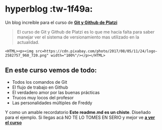 # hyperblog :tw-1f49a: 
Un blog increíble para el curso de [**Git y Github de Platzi**](https://platzi.com/clases/git-github/ "Git y Github de Platzi")

>El curso de Git y Github de Platzi es lo que me hacía falta para saber manejar ver el sistema de versionamiento mas utilizado en la actualidad.

`<HTML><p><img src=https://cdn.pixabay.com/photo/2017/08/05/11/24/logo-2582757_960_720.png" width="100%"/></p></HTML>`


## En este curso vemos de todo:
* Todos los comandos de Git
* El flujo de trabajo en Github
* El verdadero amor por las buenas prácticas
* Trucos muy locos del profesor
* Las personalidades múltiples de Freddy

Y como un amable recordatorio **Este readme.md es un chiste**. Diseñado para el ejemplo. Si llegas acá NO TE LO TOMES EN SERIO y mejor ve [**a ver el curso**](https://platzi.com/clases/git-github/ "a ver el curso")
